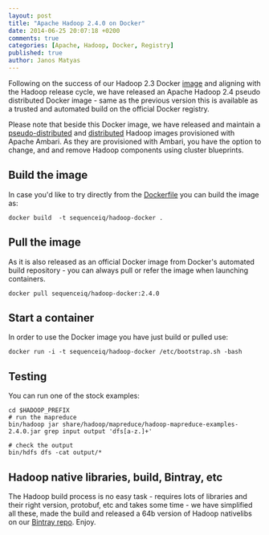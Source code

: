 ```yaml
---
layout: post
title: "Apache Hadoop 2.4.0 on Docker"
date: 2014-06-25 20:07:18 +0200
comments: true
categories: [Apache, Hadoop, Docker, Registry]
published: true
author: Janos Matyas
---
```


Following on the success of our Hadoop 2.3 Docker [image](https://registry.hub.docker.com/u/sequenceiq/hadoop-docker/) and aligning with the Hadoop release cycle, we have released an Apache Hadoop 2.4 pseudo distributed Docker image - same as the previous version this is available as a trusted and automated build on the official Docker registry.

Please note that beside this Docker image, we have released and maintain a [pseudo-distributed](http://blog.sequenceiq.com/blog/2014/06/17/ambari-cluster-on-docker/) and [distributed](http://blog.sequenceiq.com/blog/2014/06/19/multinode-hadoop-cluster-on-docker/) Hadoop images provisioned with Apache Ambari. As they are provisioned with Ambari, you have the option to change, and and remove Hadoop components using cluster blueprints.

## Build the image

In case you'd like to try directly from the [Dockerfile](https://github.com/sequenceiq/hadoop-docker) you can build the image as:

```
docker build  -t sequenceiq/hadoop-docker .
```

## Pull the image

As it is also released as an official Docker image from Docker's automated build repository - you can always pull or refer the image when launching containers.

```
docker pull sequenceiq/hadoop-docker:2.4.0
```

## Start a container

In order to use the Docker image you have just build or pulled use:

```
docker run -i -t sequenceiq/hadoop-docker /etc/bootstrap.sh -bash
```

## Testing

You can run one of the stock examples:

```
cd $HADOOP_PREFIX
# run the mapreduce
bin/hadoop jar share/hadoop/mapreduce/hadoop-mapreduce-examples-2.4.0.jar grep input output 'dfs[a-z.]+'

# check the output
bin/hdfs dfs -cat output/*
```

## Hadoop native libraries, build, Bintray, etc

The Hadoop build process is no easy task - requires lots of libraries and their right version, protobuf, etc and takes some time - we have simplified all these, made the build and released a 64b version of Hadoop nativelibs on our [Bintray repo](https://bintray.com/sequenceiq/sequenceiq-bin/hadoop-native-64bit/2.4.0/view/files). Enjoy. 

